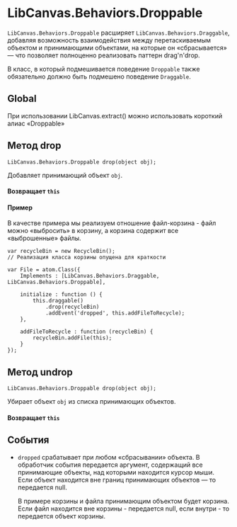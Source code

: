 LibCanvas.Behaviors.Droppable
=============================

`LibCanvas.Behaviors.Droppable` расширяет `LibCanvas.Behaviors.Draggable`, добавляя возможность взаимодействия
между перетаскиваемым объектом и принимающими объектами, на которые он «сбрасывается» — что позволяет полноценно
реализовать паттерн drag'n'drop.

В класс, в который подмешивается поведение `Droppable` также обязательно должно быть подмешено
поведение `Draggable`.

## Global

При использовании LibCanvas.extract() можно использовать короткий алиас «Droppable»

## Метод drop

    LibCanvas.Behaviors.Droppable drop(object obj);

Добавляет принимающий объект `obj`.

#### Возвращает `this`

#### Пример

В качестве примера мы реализуем отношение файл-корзина - файл можно «выбросить» в корзину, а корзина
содержит все «выброшенные» файлы.

    var recycleBin = new RecycleBin();
    // Реализация класса корзины опущена для краткости

    var File = atom.Class({
        Implements : [LibCanvas.Behaviors.Draggable, LibCanvas.Behaviors.Droppable],

        initialize : function () {
            this.draggable()
                .drop(recycleBin)
                .addEvent('dropped', this.addFileToRecycle);
        },

        addFileToRecycle : function (recycleBin) {
            recycleBin.addFile(this);
        }
    });

## Метод undrop

    LibCanvas.Behaviors.Droppable drop(object obj);

Убирает объект `obj` из списка принимающих объектов.

#### Возвращает `this`

## События

* `dropped` срабатывает при любом «сбрасывании» объекта. В обработчик события передается аргумент, содержащий
  все принимающие объекты, над которыми находится курсор мыши. Если объект находится вне границ принимающих
  объектов — то передается null.

  В примере корзины и файла принимающим объектом будет корзина. Если файл находится вне корзины - передается null,
  если внутри - то передается объект корзины.
